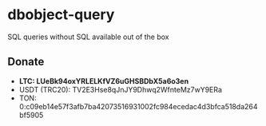 # dbobject-query
SQL queries without SQL available out of the box

## Donate

* **LTC: LUeBk94oxYRLELKfVZ6uGHSBDbX5a6o3en**
* USDT (TRC20): TV2E3Hse8qJnJY9Dhwq2WfnteMz7wY9ERa
* TON: 0:c09eb14e57f3afb7ba42073516931002fc984ecedac4d3bfca518da264bf5905
